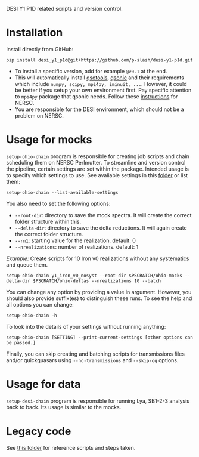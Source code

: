 DESI Y1 P1D related scripts and version control.

# Installation
Install directly from GitHub:
```shell
pip install desi_y1_p1d@git+https://github.com/p-slash/desi-y1-p1d.git
```
+ To install a specific version, add for example `@v0.1` at the end.
+ This will automatically install [qsotools](https://github.com/p-slash/qsotools), [qsonic](https://qsonic.readthedocs.io/en/stable/installation.html) and their requirements which include `numpy, scipy, mpi4py, iminuit, ...`. However, it could be better if you setup your own environment first. Pay specific attention to `mpi4py` package that qsonic needs. Follow these [instructions](https://docs.nersc.gov/development/languages/python/parallel-python/#mpi4py-in-your-custom-conda-environment) for NERSC.
+ You are responsible for the DESI environment, which should not be a problem on NERSC.

# Usage for mocks
`setup-ohio-chain` program is responsible for creating job scripts and chain scheduling them on NERSC Perlmutter. To streamline and version control the pipeline, certain settings are set within the package. Intended usage is to specify which settings to use. See avaliable settings in this [folder](src/desi_y1_p1d/configs/) or list them:
```shell
setup-ohio-chain --list-available-settings
```
You also need to set the following options:
+ `--root-dir`: directory to save the mock spectra. It will create the correct folder structure within this.
+ `--delta-dir`: directory to save the delta reductions. It will again create the correct folder structure.
+ `--rn1`: starting value for the realization. default: 0
+ `--nrealizations`: number of realizations. default: 1

*Example:* Create scripts for 10 Iron v0 realizations without any systematics and queue them.
```shell
setup-ohio-chain y1_iron_v0_nosyst --root-dir $PSCRATCH/ohio-mocks --delta-dir $PSCRATCH/ohio-deltas --nrealizations 10 --batch
```

You can change any option by providing a value in argument. However, you should also provide suffix(es) to distinguish these runs. To see the help and all options you can change:
```shell
setup-ohio-chain -h
```
To look into the details of your settings without running anything:
```shell
setup-ohio-chain [SETTING] --print-current-settings [other options can be passed.]
```

Finally, you can skip creating and batching scripts for transmissions files and/or quickquasars using `--no-transmissions` and `--skip-qq` options.

# Usage for data
`setup-desi-chain` program is responsible for running Lya, SB1-2-3 analysis back to back. Its usage is similar to the mocks.


# Legacy code
See [this folder](etc/) for reference scripts and steps taken.

